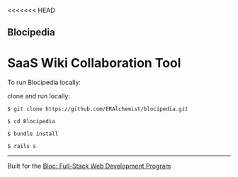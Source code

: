 <<<<<<< HEAD
## Blocipedia

# SaaS Wiki Collaboration Tool


To run Blocipedia locally:

clone and run locally:

<pre><code>$ git clone https://github.com/ERAlchemist/blocipedia.git</pre></code>

<pre><code>$ cd Blocipedia</pre></code>

<pre><code>$ bundle install</pre></code>

<pre><code>$ rails s</pre></code>

<hr>

Built for the [Bloc: Full-Stack Web Development Program](http://Bloc.io) 
